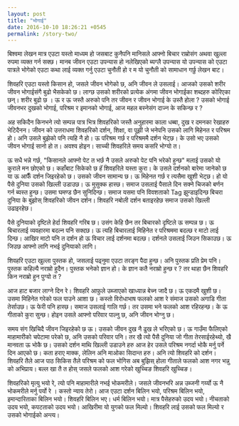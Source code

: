 ```yaml
---
layout: post
title: "भोगाई"
date: 2016-10-10 18:26:21 +0545
permalink: /story-two/
---
```


बिश्वमा लेखन मात्र एउटा यस्तो माध्यम हो जसबाट कुनैपनि मानिसले आफ्नो बिचार राम्रोसंग अथवा खुल्ला रुपमा व्यक्त गर्न सक्छ। मानब जीवन एउटा उपन्यास हो नलेखिएको ब्यग्लै उपन्यास यो उपन्यास को एउटा पात्रले भोगेको एउटा कथा लाई व्यक्त गर्नु एउटा चुनौती हो र म यो चुनौती को सामाधान गर्छु लेखन बाट।

शिवहरि एउटा यस्तो किसान हो, जसले जीवन भोगेको छ, अनि जीवन ले उसलाई। आजको उसको शरीर जीवन भोगाईसंगै बुढो भैसकेको छ। लाग्छ उसको शरीरको प्रत्येक अंगमा जीवन भोगाईका शब्दहरु कोरिएका छन्। शरीर बुढो छ । ऊ र ऊ जस्तै अरुको पनि तर जीवन र जीवन भोगाई के उस्तै होला ? उसको भोगाई जीवनभर दुखको भोगाई, परिश्रम र इमानको भोगाई, आज महल बस्नेसंग दाज्न के सकिन्छ र ?

अह सकिदैन किनभने त्यो सम्पन्न पात्र भित्र शिवहरिको जस्तै अनुहारमा काला धब्बा, दुख र दमनका रेखाहरु भेटिदैनन। जीवन को उत्तराधमा शिवहरिको दर्शन, शिक्षा, वा पूझी जे भनेपनि उसको लागि मिहेनत र परिश्रम हो। अनि उसले बुझेको पनि त्यहि नै हो। ऊ परिश्रम गर्छ र परिश्रममै दर्शन भेट्छ। के उसो भए उसको जीवन भोगाई सानो हो त। अवश्य होइन। साच्ची शिवहरिले समय कसरि भोग्यो त।

ऊ सधै भन्ने गर्छ, "किसानले आफ्नो पेट त भर्छ नै उसले अरुको पेट पनि भरेको हुन्छ" मलाई उसको यो कुराले मन छोएको छ। कहाँबाट सिकेको छ हॅ शिवहरिले यस्ता कुरा। के उसले दर्शनको बारेमा जानेको छ या ऊ आफैँ दर्शन जिइरहेको छ। उसको जीवन सामान्य छ। ऊ मिहेनत गर्छ र त्यसैमा खुशी भेट्छ। हो यो पैसे दुनिया उसको खिल्ली उडाउछ। ऊ मुसुक्क हास्छ। समाज उसलाई पैसाले दिन सक्ने चिजको बर्णन गर्न ब्यस्त हुन्छ। उसमा घमण्ड छैन सुनिदिन्छ। समाज यसमा पनि विवशताको Tag झुन्डाइदिन्छ बिचरा दुनिया के बुझोस् शिवहरिको जीवन दर्शन। शिवहरि नबोली दर्शन बताइरहेछ समाज उसको खिल्ली उढाइरहेछ।

पैसे दुनियाको दृष्टिले हेर्दा शिवहरि गरिब छ। उसंग केहि छैन तर बिचारको दृष्टिले ऊ सम्पन्न छ। ऊ बिचारलाई व्यवहारमा बदल्न पनि सक्दछ। ऊ त्यहि बिचारलाई मिहिनेत र परिश्रममा बदल्छ र माटो लाई दिन्छ। आखिर माटो पनि त दर्शन हो ऊ विचार लाई दर्शनमा बदल्छ। दर्शनले उसलाई जिउन सिकाउछ। ऊ जिउछ आफ्नो लागि नभई दुनियाको लागि।

शिवहरि एउटा खुल्ला पुस्तक हो, जसलाई पढ्नुमा एउटा तरङ्ग पैदा हुन्छ। अनि पुस्तक प्रति प्रेम पनि। पुस्तक कहिल्यै नराम्रो हुदैन। पुस्तक भनेको ज्ञान हो। के ज्ञान कतै नराम्रो हुन्छ र ? तर थाहा छैन शिवहरि किन नराम्रो हुन पुग्यो त ?

आज हाट बजार लाग्ने दिन रे। शिवहरि आफुले उब्जाएको खाध्यान्न बेच्न जादै छ। ऊ एकदमै खुशी छ। उसमा मिहिनेत गरेको फल पाउने आशा छ। कस्तो विरोधाभाष फलको आश रे संमाज उसको अगाडि गीता तेर्साउछ। ऊ फेरी पनि हास्छ। समाज उसलाई गालि गर्छ। तर उसमा भने फलको आश रहिरहन्छ। के ऊ गीताको कुरा सुन्छ। होइन उसले आफ्नो परिवार पाल्नु छ, अनि जीवन भोग्नु छ।

समय संग खिचिदै जीवन जिइरहेको छ ऊ। उसको जीवन दुख नै ढुख ले भरिएको छ। ऊ गाउँमा फैलिएको माहामारीको चपेटामा परेको छ, अनि उसको परिवार पनि। तर खै त्यो पैसै दुनिया जो गीता तेरसाईरहेथ्यो, खै मानवता ऊ भोकै छ। उसको दर्शन माथि खिल्ली उडाउने हरु आज हेर उसले परिश्रम नगर्दा भोकै मर्नु पर्ने दिन आएको छ। कता हराए माक्क, लेलिन अनि माओका सिदान्त हरु। अनि त्यो शिवहरि को दर्शन। शिवहरि तैले आज पाठ सिकिस तैले परिश्रम को फल भोगिस अब बुझिस् होला गीताले फलको आश नगर भन्नु को अभिप्राय। बल्ल खा तै त होस् जसले फलको आश गरेको खुच्चिङ शिवहरि खुच्चिङ।

शिवहरिको मृत्यु भयो रे, त्यो पनि माहामारीले नभई भोकमरीले। जसले जीवनभरि अन्न उब्जनी गर्य्यो ऊ नै भोकमरीले मर्नु पर्यो रे । कस्तो न्याय तेरो। आज एउटा दर्शन बिलिन भयो, परिश्रम बिलिन भयो, इमान्दारिताका बिलिन भयो। शिवहरि बिलिन भए। धर्म बिलिन भयो। मात्र पैसेहरुको उदय भयो। नीचताको उदय भयो, कपटताको उदय भयो। आखिरीमा यो युगको फल मिल्यो। शिवहरि लाई उसको फल मिल्यो र उसको भोगाईको अन्त्य।
